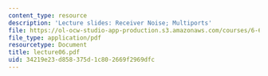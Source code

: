 ```yaml
---
content_type: resource
description: 'Lecture slides: Receiver Noise; Multiports'
file: https://ol-ocw-studio-app-production.s3.amazonaws.com/courses/6-661-receivers-antennas-and-signals-spring-2003/34219e23d858375d1c802669f2969dfc_lecture06.pdf
file_type: application/pdf
resourcetype: Document
title: lecture06.pdf
uid: 34219e23-d858-375d-1c80-2669f2969dfc
---
```

